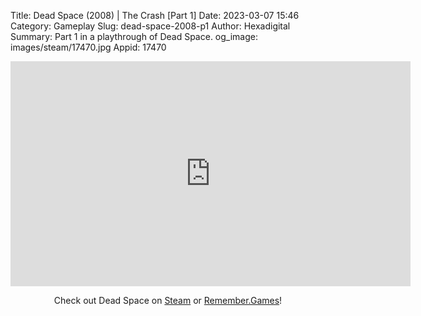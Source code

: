 Title: Dead Space (2008) | The Crash [Part 1]
Date: 2023-03-07 15:46
Category: Gameplay
Slug: dead-space-2008-p1
Author: Hexadigital
Summary: Part 1 in a playthrough of Dead Space.
og_image: images/steam/17470.jpg
Appid: 17470

<center><iframe src="https://www.youtube.com/embed/8iQvIHDoeRc?feature=oembed" allow="accelerometer; autoplay; encrypted-media; gyroscope; picture-in-picture" width="640" height="360" frameborder="0"></iframe>

Check out Dead Space on [Steam](https://store.steampowered.com/app/17470/?curator_clanid=34633900) or [Remember.Games](https://remember.games/game/815/dead-space/)!</center>

